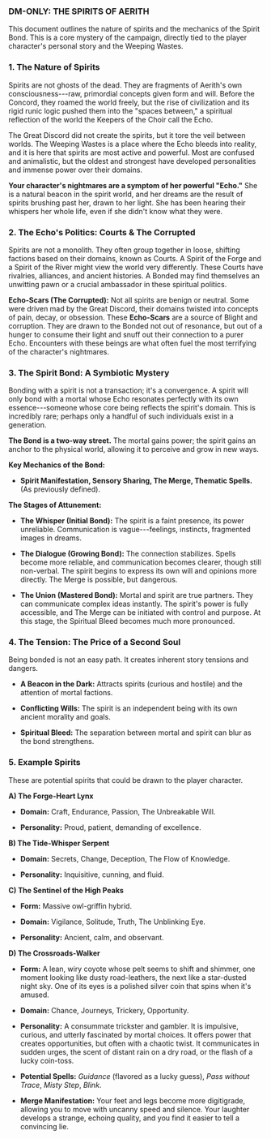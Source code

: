 ### **DM-ONLY: THE SPIRITS OF AERITH**

This document outlines the nature of spirits and the mechanics of the Spirit Bond. This is a core mystery of the campaign, directly tied to the player character's personal story and the Weeping Wastes.

### **1\. The Nature of Spirits**

Spirits are not ghosts of the dead. They are fragments of Aerith's own consciousness---raw, primordial concepts given form and will. Before the Concord, they roamed the world freely, but the rise of civilization and its rigid runic logic pushed them into the "spaces between," a spiritual reflection of the world the Keepers of the Choir call the Echo.

The Great Discord did not create the spirits, but it tore the veil between worlds. The Weeping Wastes is a place where the Echo bleeds into reality, and it is here that spirits are most active and powerful. Most are confused and animalistic, but the oldest and strongest have developed personalities and immense power over their domains.

**Your character's nightmares are a symptom of her powerful "Echo."** She is a natural beacon in the spirit world, and her dreams are the result of spirits brushing past her, drawn to her light. She has been hearing their whispers her whole life, even if she didn't know what they were.

### **2\. The Echo's Politics: Courts & The Corrupted**

Spirits are not a monolith. They often group together in loose, shifting factions based on their domains, known as Courts. A Spirit of the Forge and a Spirit of the River might view the world very differently. These Courts have rivalries, alliances, and ancient histories. A Bonded may find themselves an unwitting pawn or a crucial ambassador in these spiritual politics.

**Echo-Scars (The Corrupted):** Not all spirits are benign or neutral. Some were driven mad by the Great Discord, their domains twisted into concepts of pain, decay, or obsession. These **Echo-Scars** are a source of Blight and corruption. They are drawn to the Bonded not out of resonance, but out of a hunger to consume their light and snuff out their connection to a purer Echo. Encounters with these beings are what often fuel the most terrifying of the character's nightmares.

### **3\. The Spirit Bond: A Symbiotic Mystery**

Bonding with a spirit is not a transaction; it's a convergence. A spirit will only bond with a mortal whose Echo resonates perfectly with its own essence---someone whose core being reflects the spirit's domain. This is incredibly rare; perhaps only a handful of such individuals exist in a generation.

**The Bond is a two-way street.** The mortal gains power; the spirit gains an anchor to the physical world, allowing it to perceive and grow in new ways.

**Key Mechanics of the Bond:**

-   **Spirit Manifestation, Sensory Sharing, The Merge, Thematic Spells.** (As previously defined).

**The Stages of Attunement:**

-   **The Whisper (Initial Bond):** The spirit is a faint presence, its power unreliable. Communication is vague---feelings, instincts, fragmented images in dreams.

-   **The Dialogue (Growing Bond):** The connection stabilizes. Spells become more reliable, and communication becomes clearer, though still non-verbal. The spirit begins to express its own will and opinions more directly. The Merge is possible, but dangerous.

-   **The Union (Mastered Bond):** Mortal and spirit are true partners. They can communicate complex ideas instantly. The spirit's power is fully accessible, and The Merge can be initiated with control and purpose. At this stage, the Spiritual Bleed becomes much more pronounced.

### **4\. The Tension: The Price of a Second Soul**

Being bonded is not an easy path. It creates inherent story tensions and dangers.

-   **A Beacon in the Dark:** Attracts spirits (curious and hostile) and the attention of mortal factions.

-   **Conflicting Wills:** The spirit is an independent being with its own ancient morality and goals.

-   **Spiritual Bleed:** The separation between mortal and spirit can blur as the bond strengthens.

### **5\. Example Spirits**

These are potential spirits that could be drawn to the player character.

**A) The Forge-Heart Lynx**

-   **Domain:** Craft, Endurance, Passion, The Unbreakable Will.

-   **Personality:** Proud, patient, demanding of excellence.

**B) The Tide-Whisper Serpent**

-   **Domain:** Secrets, Change, Deception, The Flow of Knowledge.

-   **Personality:** Inquisitive, cunning, and fluid.

**C) The Sentinel of the High Peaks**

-   **Form:** Massive owl-griffin hybrid.

-   **Domain:** Vigilance, Solitude, Truth, The Unblinking Eye.

-   **Personality:** Ancient, calm, and observant.

**D) The Crossroads-Walker**

-   **Form:** A lean, wiry coyote whose pelt seems to shift and shimmer, one moment looking like dusty road-leathers, the next like a star-dusted night sky. One of its eyes is a polished silver coin that spins when it's amused.

-   **Domain:** Chance, Journeys, Trickery, Opportunity.

-   **Personality:** A consummate trickster and gambler. It is impulsive, curious, and utterly fascinated by mortal choices. It offers power that creates opportunities, but often with a chaotic twist. It communicates in sudden urges, the scent of distant rain on a dry road, or the flash of a lucky coin-toss.

-   **Potential Spells:** *Guidance* (flavored as a lucky guess), *Pass without Trace*, *Misty Step*, *Blink*.

-   **Merge Manifestation:** Your feet and legs become more digitigrade, allowing you to move with uncanny speed and silence. Your laughter develops a strange, echoing quality, and you find it easier to tell a convincing lie.